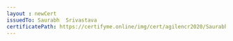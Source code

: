 ```yaml
--- 
layout : newCert 
issuedTo: Saurabh  Srivastava 
certificatePath: https://certifyme.online/img/cert/agilencr2020/SaurabhSrivastava_05170.png
--- 
```

